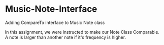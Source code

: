 # Music-Note-Interface
Adding CompareTo interface to Music Note class

In this assignment, we were instructed to make our Note Class Comparable. A note is larger than another note if it's frequency is higher.

